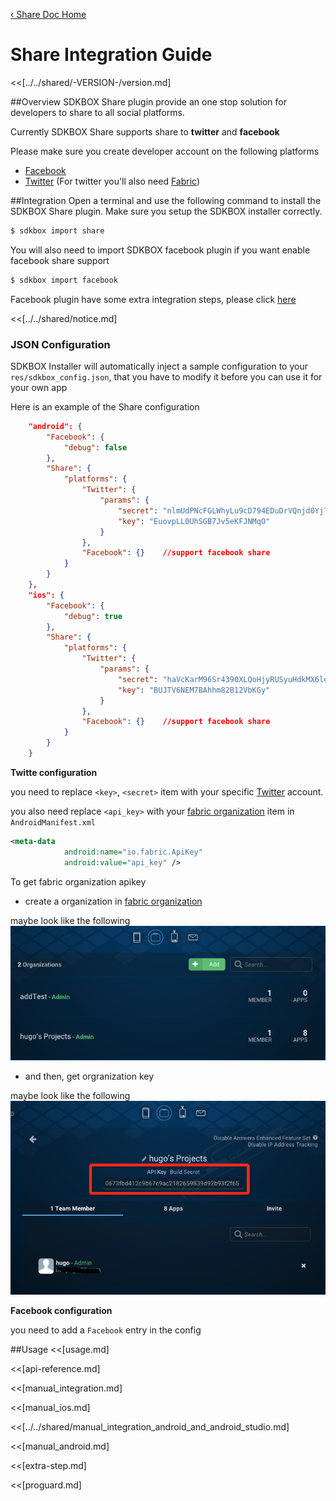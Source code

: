 [&#8249; Share Doc Home](./)

<h1>Share Integration Guide</h1>
<<[../../shared/-VERSION-/version.md]

##Overview
SDKBOX Share plugin provide an one stop solution for developers to share to all social platforms.

Currently SDKBOX Share supports share to **twitter** and **facebook**

Please make sure you create developer account on the following platforms
* [Facebook](http://developers.facebook.com/)
* [Twitter](http://apps.twitter.com/) (For twitter you'll also need [Fabric](https://fabric.io))

##Integration
Open a terminal and use the following command to install the SDKBOX Share plugin. Make sure you setup the SDKBOX installer correctly.
```bash
$ sdkbox import share
```

You will also need to import SDKBOX facebook plugin if you want enable facebook share support
```bash
$ sdkbox import facebook
```
Facebook plugin have some extra integration steps, please click [here](http://docs.sdkbox.com/en/plugins/facebook/v3-cpp/#extra-steps)

<<[../../shared/notice.md]

<!--## Configuration
<<[../../shared/sdkbox_cloud.md]
<<[../../shared/remote_application_config.md]-->

### JSON Configuration
SDKBOX Installer will automatically inject a sample configuration to your `res/sdkbox_config.json`, that you have to modify it before you can use it for your own app

Here is an example of the Share configuration
```json
    "android": {
        "Facebook": {
            "debug": false
        },
        "Share": {
            "platforms": {
                "Twitter": {
                    "params": {
                        "secret": "nlmUdPNcFGLWhyLu9cD794EDuDrVQnjd0YjTpB6sX8oHIQRrne",
                        "key": "EuovpLL0UhSGB7Jv5eKFJNMqO"
                    }
                },
                "Facebook": {}    //support facebook share
            }
        }
    },
    "ios": {
        "Facebook": {
            "debug": true
        },
        "Share": {
            "platforms": {
                "Twitter": {
                    "params": {
                        "secret": "haVcKarM96Sr4390XLQoHjyRUSyuHdkMX6letcc38h8TOWyiR9",
                        "key": "BUJTV6NEM7BAhhm82B12VbKGy"
                    }
                },
                "Facebook": {}    //support facebook share
            }
        }
    }
```

**Twitte configuration**

you need to replace `<key>`, `<secret>` item with your specific [Twitter](http://apps.twitter.com/) account.

you also need replace `<api_key>` with your [fabric organization](https://fabric.io/settings/organizations) item in `AndroidManifest.xml`
``` xml
<meta-data
            android:name="io.fabric.ApiKey"
            android:value="api_key" />
```

To get fabric organization apikey

- create a organization in [fabric organization](https://fabric.io/settings/organizations)

maybe look like the following
![](../../imgs/share_twitter_organizations.png)

- and then, get orgranization key

maybe look like the following
![](../../imgs/share_twitter_organization_info.png)

**Facebook configuration**

you need to add a `Facebook` entry in the config


<!--<<[sdkbox-config-encrypt.md]-->

##Usage
<<[usage.md]

<<[api-reference.md]

<<[manual_integration.md]

<<[manual_ios.md]

<<[../../shared/manual_integration_android_and_android_studio.md]

<<[manual_android.md]

<<[extra-step.md]

<<[proguard.md]
